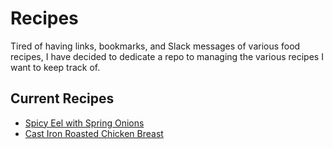 # Recipes
Tired of having links, bookmarks, and Slack messages of various food recipes, I have decided
to dedicate a repo to managing the various recipes I want to keep track of.

## Current Recipes

- [Spicy Eel with Spring Onions](spicy_eel_with_spring_onions.md)
- [Cast Iron Roasted Chicken Breast](roasted_chicken_breast.md)
